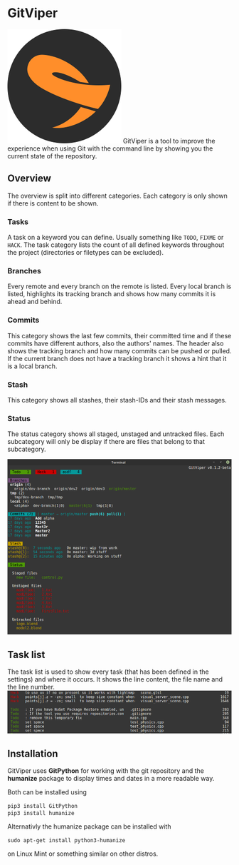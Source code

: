# GitViper
<img alt="GitViper logo" src="Pictures/GitViperLogo.png" width="256">
GitViper is a tool to improve the experience when using Git with the command line by showing you the current state of the repository.

## Overview
The overview is split into different categories. Each category is only shown if there is content to be shown.

### Tasks
A task on a keyword you can define. Usually something like `TODO`, `FIXME` or `HACK`. The task category lists the count of all defined keywords throughout the project (directories or filetypes can be excluded).


### Branches
Every remote and every branch on the remote is listed. 
Every local branch is listed, highlights its tracking branch and shows how many commits it is ahead and behind.

### Commits
This category shows the last few commits, their committed time and if these commits have different authors, also the authors' names.
The header also shows the tracking branch and how many commits can be pushed or pulled. If the current branch does not have a tracking branch it shows a hint that it is a local branch.

### Stash
This category shows all stashes, their stash-IDs and their stash messages.

### Status
The status category shows all staged, unstaged and untracked files. Each subcategory will only be display if there are files that belong to that subcategory.

![GitViper overview](Pictures/GitViperOverview.png)

## Task list
The task list is used to show every task (that has been defined in the settings) and where it occurs. It shows the line content, the file name and the line number.
![GitViper task list](Pictures/GitViperTodo.png)


## Installation
GitViper uses **GitPython** for working with the git repository and the **humanize** package to display times and dates in a more readable way.

Both can be installed using

```
pip3 install GitPython
pip3 install humanize
```

Alternativly the humanize package can be installed with 

```
sudo apt-get install python3-humanize
```

on Linux Mint or something similar on other distros.
